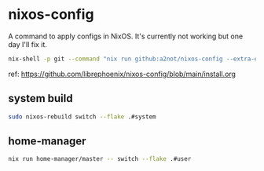 # nixos-config

A command to apply configs in NixOS.
It's currently not working but one day I'll fix it.

```bash
nix-shell -p git --command "nix run github:a2not/nixos-config --extra-experimental-features nix-command --extra-experimental-features flakes"
```

ref: https://github.com/librephoenix/nixos-config/blob/main/install.org

## system build

```bash
sudo nixos-rebuild switch --flake .#system
```

## home-manager

```bash
nix run home-manager/master -- switch --flake .#user
```
